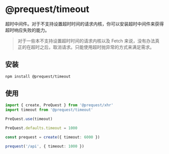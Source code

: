 # @prequest/timeout

超时中间件。对于不支持设置超时时间的请求内核，你可以安装超时中间件来获得超时响应失败的能力。

> 对于一些本不支持设置超时时间的请求内核以及 Fetch 来说，没有办法真正的在超时之后，取消请求。只能使用超时抛异常的方式来满足需求。

## 安装

```bash
npm install @prequest/timeout
```

## 使用

```ts
import { create, PreQuest } from '@prequest/xhr'
import timeout from '@prequest/timeout'

PreQuest.use(timeout)

PreQuest.defaults.timeout = 1000

const prequest = create({ timeout: 6000 })

prequest('/api', { timeout: 1000 })
```
